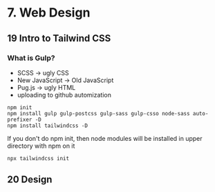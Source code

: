 # 7. Web Design

## 19 Intro to Tailwind CSS

### What is Gulp?

- SCSS -> ugly CSS
- New JavaScript -> Old JavaScript
- Pug.js -> ugly HTML
- uploading to github automization

```shell
npm init
npm install gulp gulp-postcss gulp-sass gulp-csso node-sass auto-prefixer -D
npm install tailwindcss -D
```

If you don't do npm init, then node modules will be installed in upper directory with npm on it

```shell
npx tailwindcss init

```



## 20 Design



